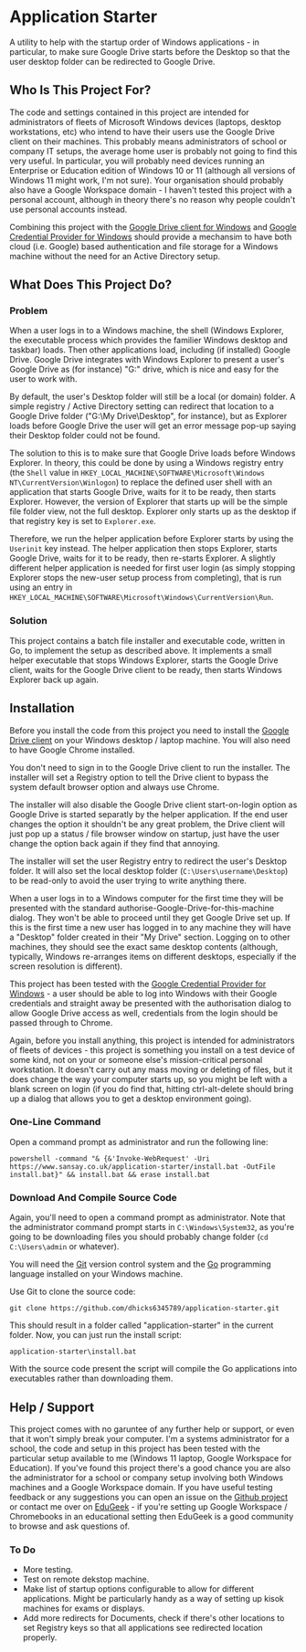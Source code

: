 # Application Starter
A utility to help with the startup order of Windows applications - in particular, to make sure Google Drive starts before the Desktop so that the user desktop folder can be redirected to Google Drive.

## Who Is This Project For?
The code and settings contained in this project are intended for administrators of fleets of Microsoft Windows devices (laptops, desktop workstations, etc) who intend to have their users use the Google Drive client on their machines. This probably means administrators of school or company IT setups, the average home user is probably not going to find this very useful. In particular, you will probably need devices running an Enterprise or Education edition of Windows 10 or 11 (although all versions of Windows 11 might work, I'm not sure). Your organisation should probably also have a Google Workspace domain - I haven't tested this project with a personal account, although in theory there's no reason why people couldn't use personal accounts instead.

Combining this project with the [Google Drive client for Windows](https://www.google.com/intl/en-GB/drive/download/) and [Google Credential Provider for Windows](https://support.google.com/a/answer/9250996?hl=en) should provide a mechansim to have both cloud (i.e. Google) based authentication and file storage for a Windows machine without the need for an Active Directory setup.

## What Does This Project Do?

### Problem
When a user logs in to a Windows machine, the shell (Windows Explorer, the executable process which provides the familier Windows desktop and taskbar) loads. Then other applications load, including (if installed) Google Drive. Google Drive integrates with Windows Explorer to present a user's Google Drive as (for instance) "G:" drive, which is nice and easy for the user to work with.

By default, the user's Desktop folder will still be a local (or domain) folder. A simple registry / Active Directory setting can redirect that location to a Google Drive folder ("G:\My Drive\Desktop", for instance), but as Explorer loads before Google Drive the user will get an error message pop-up saying their Desktop folder could not be found.

The solution to this is to make sure that Google Drive loads before Windows Explorer. In theory, this could be done by using a Windows registry entry (the `Shell` value in `HKEY_LOCAL_MACHINE\SOFTWARE\Microsoft\Windows NT\CurrentVersion\Winlogon`) to replace the defined user shell with an application that starts Google Drive, waits for it to be ready, then starts Explorer. However, the version of Explorer that starts up will be the simple file folder view, not the full desktop. Explorer only starts up as the desktop if that registry key is set to `Explorer.exe`.

Therefore, we run the helper application before Explorer starts by using the `Userinit` key instead. The helper application then stops Explorer, starts Google Drive, waits for it to be ready, then re-starts Explorer. A slightly different helper application is needed for first user login (as simply stopping Explorer stops the new-user setup process from completing), that is run using an entry in `HKEY_LOCAL_MACHINE\SOFTWARE\Microsoft\Windows\CurrentVersion\Run`.

### Solution
This project contains a batch file installer and executable code, written in Go, to implement the setup as described above. It implements a small helper executable that stops Windows Explorer, starts the Google Drive client, waits for the Google Drive client to be ready, then starts Windows Explorer back up again.

## Installation
Before you install the code from this project you need to install the [Google Drive client](https://www.google.com/intl/en-GB/drive/download/) on your Windows desktop / laptop machine. You will also need to have Google Chrome installed.

You don't need to sign in to the Google Drive client to run the installer. The installer will set a Registry option to tell the Drive client to bypass the system default browser option and always use Chrome.

The installer will also disable the Google Drive client start-on-login option as Google Drive is started separatly by the helper application. If the end user changes the option it shouldn't be any great problem, the Drive client will just pop up a status / file browser window on startup, just have the user change the option back again if they find that annoying.

The installer will set the user Registry entry to redirect the user's Desktop folder. It will also set the local desktop folder (`C:\Users\username\Desktop`) to be read-only to avoid the user trying to write anything there.

When a user logs in to a Windows computer for the first time they will be presented with the standard authorise-Google-Drive-for-this-machine dialog. They won't be able to proceed until they get Google Drive set up. If this is the first time a new user has logged in to any machine they will have a "Desktop" folder created in their "My Drive" section. Logging on to other machines, they should see the exact same desktop contents (although, typically, Windows re-arranges items on different desktops, especially if the screen resolution is different).

This project has been tested with the [Google Credential Provider for Windows](https://support.google.com/a/answer/9250996?hl=en) - a user should be able to log into Windows with their Google credentials and straight away be presented with the authorisation dialog to allow Google Drive access as well, credentials from the login should be passed through to Chrome.

Again, before you install anything, this project is intended for administrators of fleets of devices - this project is something you install on a test device of some kind, not on your or someone else's mission-critical personal workstation. It doesn't carry out any mass moving or deleting of files, but it does change the way your computer starts up, so you might be left with a blank screen on login (if you do find that, hitting ctrl-alt-delete should bring up a dialog that allows you to get a desktop environment going).

### One-Line Command
Open a command prompt as administrator and run the following line:

```
powershell -command "& {&'Invoke-WebRequest' -Uri https://www.sansay.co.uk/application-starter/install.bat -OutFile install.bat}" && install.bat && erase install.bat
```

### Download And Compile Source Code
Again, you'll need to open a command prompt as administrator. Note that the administrator command prompt starts in `C:\Windows\System32`, as you're going to be downloading files you should probably change folder (`cd C:\Users\admin` or whatever).

You will need the [Git](https://gitforwindows.org/) version control system and the [Go](https://go.dev/) programming language installed on your Windows machine.

Use Git to clone the source code:

```
git clone https://github.com/dhicks6345789/application-starter.git
```

This should result in a folder called "application-starter" in the current folder. Now, you can just run the install script:

```
application-starter\install.bat
```

With the source code present the script will compile the Go applications into executables rather than downloading them.

## Help / Support
This project comes with no garuntee of any further help or support, or even that it won't simply break your computer. I'm a systems administrator for a school, the code and setup in this project has been tested with the particular setup available to me (Windows 11 laptop, Google Workspace for Education). If you've found this project there's a good chance you are also the administrator for a school or company setup involving both Windows machines and a Google Workspace domain. If you have useful testing feedback or any suggestions you can open an issue on the [Github project](https://github.com/dhicks6345789/application-starter) or contact me over on [EduGeek](http://www.edugeek.net/members/dhicks.html) - if you're setting up Google Workspace / Chromebooks in an educational setting then EduGeek is a good community to browse and ask questions of.

### To Do
- More testing.
- Test on remote dekstop machine.
- Make list of startup options configurable to allow for different applications. Might be particularly handy as a way of setting up kisok machines for exams or displays.
- Add more redirects for Documents, check if there's other locations to set Registry keys so that all applications see redirected location properly.
